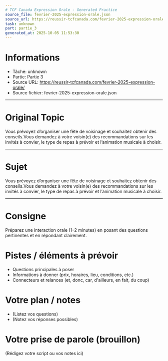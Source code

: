 ```yaml
---
# TCF Canada Expression Orale - Generated Practice
source_file: fevrier-2025-expression-orale.json
source_url: https://reussir-tcfcanada.com/fevrier-2025-expression-orale/
task: unknown
part: partie_3
generated_at: 2025-10-05 11:53:30
---
```


# Informations
- Tâche: unknown
- Partie: Partie 3
- Source URL: https://reussir-tcfcanada.com/fevrier-2025-expression-orale/
- Source fichier: fevrier-2025-expression-orale.json

---

# Original Topic
Vous prévoyez d’organiser une fête de voisinage et souhaitez obtenir des conseils.Vous demandez à votre voisin(e) des recommandations sur les invités à convier, le type de repas à prévoir et l’animation musicale à choisir.

---

# Sujet
Vous prévoyez d’organiser une fête de voisinage et souhaitez obtenir des conseils.Vous demandez à votre voisin(e) des recommandations sur les invités à convier, le type de repas à prévoir et l’animation musicale à choisir.

---
# Consigne
Préparez une interaction orale (1–2 minutes) en posant des questions pertinentes et en répondant clairement.

# Pistes / éléments à prévoir
- Questions principales à poser
- Informations à donner (prix, horaires, lieu, conditions, etc.)
- Connecteurs et relances (et, donc, car, d'ailleurs, en fait, du coup)

# Votre plan / notes
- (Listez vos questions)
- (Notez vos réponses possibles)

# Votre prise de parole (brouillon)
(Rédigez votre script ou vos notes ici)
